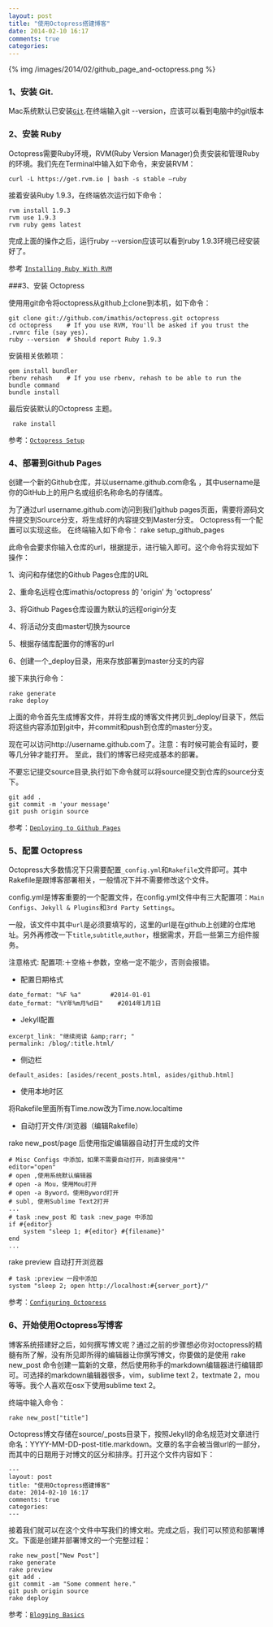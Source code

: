```yaml
---
layout: post
title: "使用Octopress搭建博客"
date: 2014-02-10 16:17
comments: true
categories: 
---
```


{% img /images/2014/02/github_page_and-octopress.png %}


### 1、安装 Git.

Mac系统默认已安装[`Git`](http://git-scm.com).在终端输入git --version，应该可以看到电脑中的git版本


### 2、安装 Ruby

Octopress需要Ruby环境，RVM(Ruby Version Manager)负责安装和管理Ruby的环境。我们先在Terminal中输入如下命令，来安装RVM：

```
curl -L https://get.rvm.io | bash -s stable —ruby
```

接着安装Ruby 1.9.3，在终端依次运行如下命令：

```
rvm install 1.9.3
rvm use 1.9.3
rvm ruby gems latest
```

完成上面的操作之后，运行ruby --version应该可以看到ruby 1.9.3环境已经安装好了。

参考  [`Installing Ruby With RVM`](http://octopress.org/docs/setup/rvm/)


###3、安装 Octopress

使用用git命令将octopress从github上clone到本机，如下命令： 

```
git clone git://github.com/imathis/octopress.git octopress
cd octopress    # If you use RVM, You'll be asked if you trust the .rvmrc file (say yes).
ruby --version  # Should report Ruby 1.9.3
```

安装相关依赖项：

```
gem install bundler
rbenv rehash    # If you use rbenv, rehash to be able to run the bundle command
bundle install
```

最后安装默认的Octopress 主题。

```
 rake install
```

参考：[`Octopress Setup`](http://octopress.org/docs/setup/)


### 4、部署到Github Pages

创建一个新的Github仓库，并以username.github.com命名 ，其中username是你的GitHub上的用户名或组织名称命名的存储库。 

为了通过url username.github.com访问到我们github pages页面，需要将源码文件提交到Source分支，将生成好的内容提交到Master分支。 Octopress有一个配置可以实现这些。 在终端输入如下命令：
rake setup_github_pages

此命令会要求你输入仓库的url，根据提示，进行输入即可。这个命令将实现如下操作：

1、询问和存储您的Github Pages仓库的URL

2、重命名远程仓库imathis/octopress 的 'origin’ 为 'octopress’ 

3、将Github Pages仓库设置为默认的远程origin分支

4、将活动分支由master切换为source

5、根据存储库配置你的博客的url

6、创建一个_deploy目录，用来存放部署到master分支的内容


接下来执行命令：

```
rake generate
rake deploy
```

上面的命令首先生成博客文件，并将生成的博客文件拷贝到_deploy/目录下，然后将这些内容添加到git中，并commit和push到仓库的master分支。

现在可以访问http://username.github.com了。注意：有时候可能会有延时，要等几分钟才能打开。
至此，我们的博客已经完成基本的部署。

不要忘记提交source目录,执行如下命令就可以将source提交到仓库的source分支下。

```
git add .
git commit -m 'your message'
git push origin source
```

参考：[`Deploying to Github Pages`](http://octopress.org/docs/deploying/github/)


### 5、配置 Octopress

Octopress大多数情况下只需要配置`_config.yml`和`Rakefile`文件即可。其中Rakefile是跟博客部署相关，一般情况下并不需要修改这个文件。

config.yml是博客重要的一个配置文件，在config.yml文件中有三大配置项：`Main Configs`、`Jekyll & Plugins`和`3rd Party Settings`。

一般，该文件中其中`url`是必须要填写的，这里的url是在github上创建的仓库地址。另外再修改一下`title`,`subtitle`,`author`，根据需求，开启一些第三方组件服务。

注意格式: 配置项:＋空格＋参数，空格一定不能少，否则会报错。

* 配置日期格式

```
date_format: "%F %a"  		#2014-01-01    
date_format: "%Y年%m月%d日"	#2014年1月1日
```

* Jekyll配置

```
excerpt_link: "继续阅读 &amp;rarr; "
permalink: /blog/:title.html/
```

* 侧边栏

```
default_asides: [asides/recent_posts.html, asides/github.html]
```

* 使用本地时区

将Rakefile里面所有Time.now改为Time.now.localtime

* 自动打开文件/浏览器（编辑Rakefile）


rake new_post/page 后使用指定编辑器自动打开生成的文件 

```
# Misc Configs 中添加，如果不需要自动打开，则直接使用""
editor="open"
# open ,使用系统默认编辑器
# open -a Mou，使用Mou打开
# open -a Byword，使用Byword打开
# subl, 使用Sublime Text2打开 
...
# task :new_post 和 task :new_page 中添加
if #{editor}
	system "sleep 1; #{editor} #{filename}"
end
...
```

rake preview 自动打开浏览器

```
# task :preview 一段中添加
system "sleep 2; open http://localhost:#{server_port}/"
```

参考：[`Configuring Octopress`](http://octopress.org/docs/configuring/)


### 6、开始使用Octopress写博客

博客系统搭建好之后，如何撰写博文呢？通过之前的步骤想必你对octopress的精髓有所了解，没有所见即所得的编辑器让你撰写博文，你要做的是使用 rake new_post 命令创建一篇新的文章，然后使用称手的markdown编辑器进行编辑即可。可选择的markdown编辑器很多，vim，sublime text 2，textmate 2，mou等等。我个人喜欢在osx下使用sublime text 2。

终端中输入命令：

```
rake new_post["title"]
```

Octopress博文存储在source/_posts目录下，按照Jekyll的命名规范对文章进行命名：YYYY-MM-DD-post-title.markdown。文章的名字会被当做url的一部分，而其中的日期用于对博文的区分和排序。打开这个文件内容如下：

```
---
layout: post
title: "使用Octopress搭建博客"
date: 2014-02-10 16:17
comments: true
categories: 
---
```

接着我们就可以在这个文件中写我们的博文啦。完成之后，我们可以预览和部署博文。下面是创建并部署博文的一个完整过程：

```
rake new_post["New Post"]
rake generate
rake preview
git add .
git commit -am "Some comment here." 
git push origin source
rake deploy
```

参考：[`Blogging Basics`](http://octopress.org/docs/blogging/)